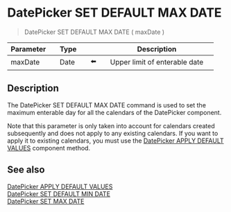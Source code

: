 # DatePicker SET DEFAULT MAX DATE

> DatePicker SET DEFAULT MAX DATE ( maxDate )

| Parameter |     | Type |     |     |     | Description |     |
| --- | --- | --- | --- | --- | --- | --- | --- |
| maxDate |     | Date |     | ⬅️ |     | Upper limit of enterable date |     |

## Description

The DatePicker SET DEFAULT MAX DATE command is used to set the maximum enterable day for all the calendars of the DatePicker component.

Note that this parameter is only taken into account for calendars created subsequently and does not apply to any existing calendars. If you want to apply it to existing calendars, you must use the [DatePicker APPLY DEFAULT VALUES](DatePicker%20APPLY%20DEFAULT%20VALUES.md "DatePicker APPLY DEFAULT VALUES") component method.

## See also

[DatePicker APPLY DEFAULT VALUES](DatePicker%20APPLY%20DEFAULT%20VALUES.md)  
[DatePicker SET DEFAULT MIN DATE](DatePicker%20SET%20DEFAULT%20MIN%20DATE.md)  
[DatePicker SET MAX DATE](DatePicker%20SET%20MAX%20DATE.md)
